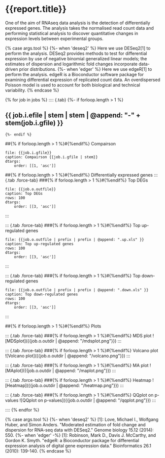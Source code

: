 # {{report.title}}

One of the aim of RNAseq data analysis is the detection of differentially expressed genes. The analysis takes the normalised read count data and performing statistical analysis to discover quantitative changes in expression levels between experimental groups.

{% case args.tool %}
	{%- when 'deseq2' %}
Here we use DESeq2[1] to perform the analysis. DESeq2 provides methods to test for differential expression by use of negative binomial generalized linear models; the estimates of dispersion and logarithmic fold changes incorporate data-driven prior distributions.
	{%- when 'edger' %}
Here we use edgeR[1] to perform the analysis. edgeR is a Bioconductor software package for examining differential expression of replicated count data. An overdispersed Poisson model is used to account for both biological and technical variability.
{% endcase %}

{% for job in jobs %}
:::: {.tab}
	{%- if forloop.length > 1 %}
## {{ job.i.efile | stem | stem | @append: "-" + stem(job.i.gfile) }}
	{%- endif %}

##{% if forloop.length > 1 %}#{%endif%} Compairson

```table
file: {{job.i.gfile}}
caption: Compairson {{job.i.gfile | stem}}
dtargs:
	order: [[1, 'asc']]
```

##{% if forloop.length > 1 %}#{%endif%} Differentially expressed genes
::: {.tab .force-tab}
###{% if forloop.length > 1 %}#{%endif%} Top DEGs

```table
file: {{job.o.outfile}}
caption: Top DEGs
rows: 100
dtargs:
	order: [[3, 'asc']]
```
:::

::: {.tab .force-tab}
###{% if forloop.length > 1 %}#{%endif%} Top up-regulated genes

```table
file: {{job.o.outfile | prefix | prefix | @append: ".up.xls" }}
caption: Top up-regulated genes
rows: 100
dtargs:
	order: [[3, 'asc']]
```
:::

::: {.tab .force-tab}
###{% if forloop.length > 1 %}#{%endif%} Top down-regulated genes

```table
file: {{job.o.outfile | prefix | prefix | @append: ".down.xls" }}
caption: Top down-regulated genes
rows: 100
dtargs:
	order: [[3, 'asc']]
```
:::

##{% if forloop.length > 1 %}#{%endif%} Plots

::: {.tab .force-tab}
###{% if forloop.length > 1 %}#{%endif%} MDS plot
![MDSplot]({{job.o.outdir | @append: "/mdsplot.png"}})
:::

::: {.tab .force-tab}
###{% if forloop.length > 1 %}#{%endif%} Volcano plot
![Volcano plot]({{job.o.outdir | @append: "/volcano.png"}})
:::

::: {.tab .force-tab}
###{% if forloop.length > 1 %}#{%endif%} MA plot
![MAplot]({{job.o.outdir | @append: "/maplot.png"}})
:::

::: {.tab .force-tab}
###{% if forloop.length > 1 %}#{%endif%} Heatmap
![Heatmap]({{job.o.outdir | @append: "/heatmap.png"}})
:::


::: {.tab .force-tab}
###{% if forloop.length > 1 %}#{%endif%} QQplot on p-values
![QQplot on p-values]({{job.o.outdir | @append: "/qqplot.png"}})
:::

::::
{% endfor %}


{% case args.tool %}
	{%- when 'deseq2' %}
[1]: Love, Michael I., Wolfgang Huber, and Simon Anders. "Moderated estimation of fold change and dispersion for RNA-seq data with DESeq2." Genome biology 15.12 (2014): 550.
	{%- when 'edger' -%}
[1]: Robinson, Mark D., Davis J. McCarthy, and Gordon K. Smyth. "edgeR: a Bioconductor package for differential expression analysis of digital gene expression data." Bioinformatics 26.1 (2010): 139-140.
{% endcase %}
